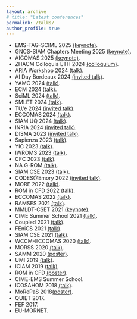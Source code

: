 ```yaml
---
layout: archive
# title: "Latest conferences"
permalink: /talks/
author_profile: true
---
```


* EMS-TAG-SCIML 2025 [(keynote)](https://www.mate.polimi.it/events/EMS-TAG-SciML-25/index.php).
* GNCS-SIAM Chapters Meeting 2025 [(keynote)](https://sites.google.com/view/gncs-siam-chapters/home-page?authuser=0).
* AICOMAS 2025 [(keynote)](https://dte_aicomas_2025.iacm.info/event/programme). 
* ZHACM Colloquia ETH 2024 [(colloquium)](https://math.ethz.ch/sam/news-and-events/zhacm-colloquia.html).
* ARIA Workshop 2024 [(talk)](https://project.inria.fr/aria/aria-final-workshop/). 
* AI Day Bordeaux 2024 [(invited talk)](https://www.bordeaux-inp.fr/fr). 
* YAMC 2024 [(talk)](https://www.yamc.it). 
* ECM 2024 [(talk)](https://www.ecm2024sevilla.com). 
* SciML 2024 [(talk)](https://irma.math.unistra.fr/~micheldansac/SciML2024/). 
* SMLET 2024 [(talk)](https://indico.sissa.it/event/107/page/236-programme-at-a-glance).
* TU/e 2024 [(invited talk)](https://casa.win.tue.nl/home/event/colloquium-federico-pichi-sissa-trieste/).
* ECCOMAS 2024 [(talk)](https://eccomas2024.org). 
* SIAM UQ 2024 [(talk)](https://www.siam.org/conferences/cm/program/program-and-abstracts/uq24-program-abstracts).
* INRIA 2024 [(invited talk)](http://www-sop.inria.fr/atlantis/).
* DISMA 2023 [(invited talk)](https://sites.google.com/view/seminarinumericadisma/home). 
* Sapienza 2023 [(talk)](https://www.mat.uniroma1.it/ricerca/seminari). 
* YIC 2023 [(talk)](https://yic2023.fe.up.pt/459-2/). 
* IWROMS 2023 [(talk)](https://ims.nus.edu.sg/events/international-workshop-on-reduced-order-methods/).
* CFC 2023 [(talk)](https://cfc2023.iacm.info/event/session/534865b0-a5fd-11ed-b019-000c29ddfc0c).
* NA G-ROM [(talk)](https://na-g-roms.github.io/seminars/Federico_Pichi_2023.html).
* SIAM CSE 2023 [(talk)](https://meetings.siam.org/sess/dsp_programsess.cfm?SESSIONCODE=75595).
* CODES@Emory 2022 [(invited talk)](https://www.math.emory.edu/events/seminars/all/). 
* MORE 2022 [(talk)](https://more.sciencesconf.org). 
* ROM in CFD 2022 [(talk)](https://indico.sissa.it/event/74/). 
* ECCOMAS 2022 [(talk)](https://www.eccomas2022.org/frontal/default.asp). 
* RAMSES 2021 [(talk)](https://indico.sissa.it/event/43/attachments/271/407/abstracts_list.pdf).
* MMLDT-CSET 2021 [(keynote)](https://www.morressier.com/session/612f6735bc9810372410079f?poster-id=612f6735bc981037241007a2).
* CIME Summer School 2021 [(talk)](http://web.math.unifi.it/users/cime).
* Coupled 2021 [(talk)](https://coupled2021.cimne.com/technical_program).
* FEniCS 2021 [(talk)](https://fenics2021.com/talks/pichi.html). 
* SIAM CSE 2021 [(talk)](https://meetings.siam.org/sess/dsp_programsess.cfm?SESSIONCODE=69882).
* WCCM-ECCOMAS 2020 [(talk)](https://www.wccm-eccomas2020.org/frontal/default.asp). 
* MORSS 2020 [(talk)](https://morss2020.epfl.ch/wp-content/uploads/2020/08/MORSS2020_schedule.pdf).
* SAMM 2020 [(poster)](https://indico.mpi-magdeburg.mpg.de/event/7/contributions/181/).
* UMI 2019 [(talk)](http://umi.dm.unibo.it/congresso2019/programma/sezioni-speciali/s13-metodi-numerici-per-le-equazioni-alle-derivate-parziali/s13-venerdi-6-settembre/).
* ICIAM 2019 [(talk)](https://iciam2019.org/index.php/scientific-program/program).
* ROM in CFD [(poster)](https://www.researchgate.net/publication/334598670_Reduced_basis_methods_for_parametric_bifurcation_problems_in_nonlinear_PDEs).
* CIME-EMS Summer School. 
* ICOSAHOM 2018 [(talk)](https://ssl.linklings.net/conferences/icosahom/icosahom2018_program/views/by_area.html#ptrack136).
* MoRePaS 2018[(poster)](https://www.scienceopen.com/document?vid=75ea1d95-ffa8-4f0a-8716-625a55a28fe5).
* QUIET 2017. 
* FEF 2017. 
* EU-MORNET.
